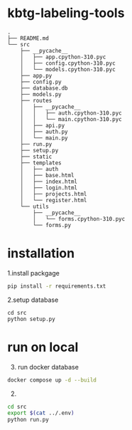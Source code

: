 # kbtg-labeling-tools

```
.
├── README.md
└── src
    ├── __pycache__
    │   ├── app.cpython-310.pyc
    │   ├── config.cpython-310.pyc
    │   └── models.cpython-310.pyc
    ├── app.py
    ├── config.py
    ├── database.db
    ├── models.py
    ├── routes
    │   ├── __pycache__
    │   │   ├── auth.cpython-310.pyc
    │   │   └── main.cpython-310.pyc
    │   ├── api.py
    │   ├── auth.py
    │   └── main.py
    ├── run.py
    ├── setup.py
    ├── static
    ├── templates
    │   ├── auth
    │   ├── base.html
    │   ├── index.html
    │   ├── login.html
    │   ├── projects.html
    │   └── register.html
    └── utils
        ├── __pycache__
        │   └── forms.cpython-310.pyc
        └── forms.py
```

# installation
1.install packgage
```bash
pip install -r requirements.txt
```
2.setup database
```
cd src
python setup.py
```

# run on local
3. run docker database
```bash
docker compose up -d --build
```
2.
```bash
cd src
export $(cat ../.env)
python run.py
```